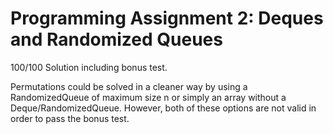 # Programming Assignment 2: Deques and Randomized Queues

100/100 Solution including bonus test.

Permutations could be solved in a cleaner way by using a RandomizedQueue of maximum size n or simply an array without a Deque/RandomizedQueue. However, both of these options are not valid in order to pass the bonus test.
